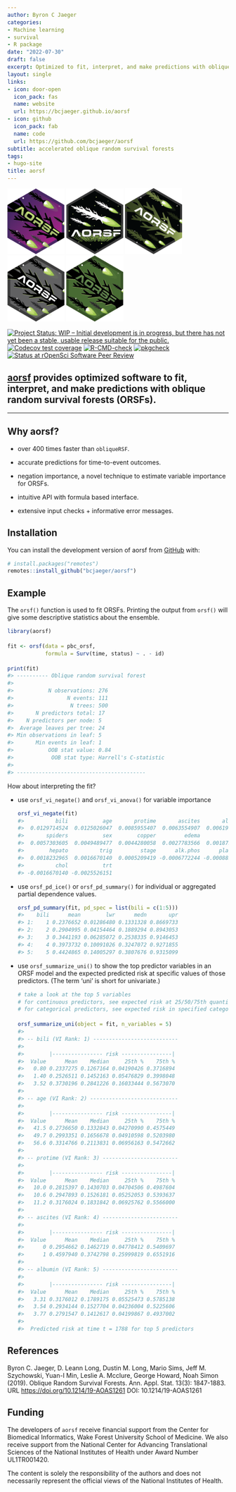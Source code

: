 ```yaml
---
author: Byron C Jaeger
categories:
- Machine learning
- survival
- R package
date: "2022-07-30"
draft: false
excerpt: Optimized to fit, interpret, and make predictions with oblique random survival forests (ORSFs), this R package is written with an intuitive, formula based API. In addition to fitting ORSFs, several methods to estimate the importance of individual variables using an ORSF are available.
layout: single
links:
- icon: door-open
  icon_pack: fas
  name: website
  url: https://bcjaeger.github.io/aorsf
- icon: github
  icon_pack: fab
  name: code
  url: https://github.com/bcjaeger/aorsf
subtitle: accelerated oblique random survival forests
tags:
- hugo-site
title: aorsf
---
```


<img src="hex-small-1.png" alt="hex1" width="130"/>
<img src="hex-small-2.png" alt="hex1" width="130"/>
<img src="hex-small-3.png" alt="hex1" width="130"/>
<img src="hex-small-4.png" alt="hex1" width="130"/>
<img src="hex-small-5.png" alt="hex1" width="130"/>

<!-- badges: start -->

[![Project Status: WIP – Initial development is in progress, but there
has not yet been a stable, usable release suitable for the
public.](https://www.repostatus.org/badges/latest/wip.svg)](https://www.repostatus.org/#wip)
[![Codecov test
coverage](https://codecov.io/gh/bcjaeger/aorsf/branch/master/graph/badge.svg)](https://app.codecov.io/gh/bcjaeger/aorsf?branch=master)
[![R-CMD-check](https://github.com/bcjaeger/aorsf/workflows/R-CMD-check/badge.svg)](https://github.com/bcjaeger/aorsf/actions)
[![pkgcheck](https://github.com/bcjaeger/aorsf/workflows/pkgcheck/badge.svg)](https://github.com/bcjaeger/aorsf/actions?query=workflow%3Apkgcheck)
[![Status at rOpenSci Software Peer
Review](https://badges.ropensci.org/532_status.svg)](https://github.com/ropensci/software-review/issues/532)

<!-- badges: end -->

## [aorsf](https://bcjaeger.github.io/aorsf) provides optimized software to fit, interpret, and make predictions with oblique random survival forests (ORSFs).

---

## Why aorsf?

-   over 400 times faster than `obliqueRSF`.

-   accurate predictions for time-to-event outcomes.

-   negation importance, a novel technique to estimate variable
    importance for ORSFs.

-   intuitive API with formula based interface.

-   extensive input checks + informative error messages.

## Installation

You can install the development version of aorsf from
[GitHub](https://github.com/) with:

``` r
# install.packages("remotes")
remotes::install_github("bcjaeger/aorsf")
```

## Example

The `orsf()` function is used to fit ORSFs. Printing the output from
`orsf()` will give some descriptive statistics about the ensemble.

``` r
library(aorsf)

fit <- orsf(data = pbc_orsf,
            formula = Surv(time, status) ~ . - id)

print(fit)
#> ---------- Oblique random survival forest
#> 
#>           N observations: 276
#>                 N events: 111
#>                  N trees: 500
#>       N predictors total: 17
#>    N predictors per node: 5
#>  Average leaves per tree: 24
#> Min observations in leaf: 5
#>       Min events in leaf: 1
#>           OOB stat value: 0.84
#>            OOB stat type: Harrell's C-statistic
#> 
#> -----------------------------------------
```

How about interpreting the fit?

-   use `orsf_vi_negate()` and `orsf_vi_anova()` for variable importance

    ``` r
    orsf_vi_negate(fit)
    #>          bili           age       protime       ascites       albumin 
    #>  0.0129714524  0.0125026047  0.0085955407  0.0063554907  0.0061992082 
    #>       spiders           sex        copper         edema           ast 
    #>  0.0057303605  0.0049489477  0.0044280058  0.0027783566  0.0018753907 
    #>        hepato          trig         stage      alk.phos      platelet 
    #>  0.0018232965  0.0016670140  0.0005209419 -0.0006772244 -0.0008856012 
    #>          chol           trt 
    #> -0.0016670140 -0.0025526151
    ```

-   use `orsf_pd_ice()` or `orsf_pd_summary()` for individual or
    aggregated partial dependence values.

    ``` r
    orsf_pd_summary(fit, pd_spec = list(bili = c(1:5)))
    #>    bili      mean        lwr      medn       upr
    #> 1:    1 0.2376652 0.01286480 0.1331328 0.8669733
    #> 2:    2 0.2904995 0.04154464 0.1889294 0.8943053
    #> 3:    3 0.3441193 0.06285072 0.2538335 0.9146453
    #> 4:    4 0.3973732 0.10091026 0.3247072 0.9271855
    #> 5:    5 0.4424865 0.14005297 0.3807676 0.9315099
    ```

-   use `orsf_summarize_uni()` to show the top predictor variables in an
    ORSF model and the expected predicted risk at specific values of
    those predictors. (The term ‘uni’ is short for univariate.)

    ``` r
    # take a look at the top 5 variables 
    # for continuous predictors, see expected risk at 25/50/75th quantile
    # for categorical predictors, see expected risk in specified category

    orsf_summarize_uni(object = fit, n_variables = 5)
    #> 
    #> -- bili (VI Rank: 1) ---------------------------
    #> 
    #>        |---------------- risk ----------------|
    #>  Value      Mean    Median     25th %    75th %
    #>   0.80 0.2337275 0.1267164 0.04190426 0.3716894
    #>   1.40 0.2526511 0.1452163 0.05476829 0.3998048
    #>   3.52 0.3730196 0.2841226 0.16033444 0.5673070
    #> 
    #> -- age (VI Rank: 2) ----------------------------
    #> 
    #>        |---------------- risk ----------------|
    #>  Value      Mean    Median     25th %    75th %
    #>   41.5 0.2736650 0.1332843 0.04270990 0.4575449
    #>   49.7 0.2993351 0.1656678 0.04910598 0.5203980
    #>   56.6 0.3314766 0.2113831 0.06956163 0.5472662
    #> 
    #> -- protime (VI Rank: 3) ------------------------
    #> 
    #>        |---------------- risk ----------------|
    #>  Value      Mean    Median     25th %    75th %
    #>   10.0 0.2815397 0.1430703 0.04704506 0.4987604
    #>   10.6 0.2947893 0.1526181 0.05252053 0.5393637
    #>   11.2 0.3176024 0.1831842 0.06925762 0.5566000
    #> 
    #> -- ascites (VI Rank: 4) ------------------------
    #> 
    #>        |---------------- risk ----------------|
    #>  Value      Mean    Median     25th %    75th %
    #>      0 0.2954662 0.1462719 0.04778412 0.5409697
    #>      1 0.4597940 0.3742798 0.25999819 0.6551916
    #> 
    #> -- albumin (VI Rank: 5) ------------------------
    #> 
    #>        |---------------- risk ----------------|
    #>  Value      Mean    Median     25th %    75th %
    #>   3.31 0.3176012 0.1789175 0.05525473 0.5785138
    #>   3.54 0.2934144 0.1527704 0.04236004 0.5225606
    #>   3.77 0.2791547 0.1412617 0.04199867 0.4937002
    #> 
    #>  Predicted risk at time t = 1788 for top 5 predictors
    ```

## References

Byron C. Jaeger, D. Leann Long, Dustin M. Long, Mario Sims, Jeff M.
Szychowski, Yuan-I Min, Leslie A. Mcclure, George Howard, Noah Simon
(2019). Oblique Random Survival Forests. Ann. Appl. Stat. 13(3):
1847-1883. URL <https://doi.org/10.1214/19-AOAS1261> DOI:
10.1214/19-AOAS1261

## Funding

The developers of `aorsf` receive financial support from the Center for
Biomedical Informatics, Wake Forest University School of Medicine. We
also receive support from the National Center for Advancing
Translational Sciences of the National Institutes of Health under Award
Number UL1TR001420.

The content is solely the responsibility of the authors and does not
necessarily represent the official views of the National Institutes of
Health.




